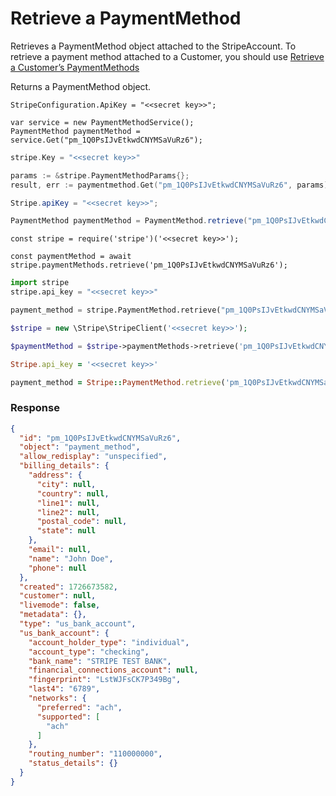 # Retrieve a PaymentMethod

Retrieves a PaymentMethod object attached to the StripeAccount. To retrieve a payment method attached to a Customer, you should use [Retrieve a Customer’s PaymentMethods](https://docs.stripe.com/docs/api/payment_methods/customer.md)

Returns a PaymentMethod object.


```dotnet
StripeConfiguration.ApiKey = "<<secret key>>";

var service = new PaymentMethodService();
PaymentMethod paymentMethod = service.Get("pm_1Q0PsIJvEtkwdCNYMSaVuRz6");
```

```go
stripe.Key = "<<secret key>>"

params := &stripe.PaymentMethodParams{};
result, err := paymentmethod.Get("pm_1Q0PsIJvEtkwdCNYMSaVuRz6", params);
```

```java
Stripe.apiKey = "<<secret key>>";

PaymentMethod paymentMethod = PaymentMethod.retrieve("pm_1Q0PsIJvEtkwdCNYMSaVuRz6");
```

```node
const stripe = require('stripe')('<<secret key>>');

const paymentMethod = await stripe.paymentMethods.retrieve('pm_1Q0PsIJvEtkwdCNYMSaVuRz6');
```

```python
import stripe
stripe.api_key = "<<secret key>>"

payment_method = stripe.PaymentMethod.retrieve("pm_1Q0PsIJvEtkwdCNYMSaVuRz6")
```

```php
$stripe = new \Stripe\StripeClient('<<secret key>>');

$paymentMethod = $stripe->paymentMethods->retrieve('pm_1Q0PsIJvEtkwdCNYMSaVuRz6', []);
```

```ruby
Stripe.api_key = '<<secret key>>'

payment_method = Stripe::PaymentMethod.retrieve('pm_1Q0PsIJvEtkwdCNYMSaVuRz6')
```

### Response

```json
{
  "id": "pm_1Q0PsIJvEtkwdCNYMSaVuRz6",
  "object": "payment_method",
  "allow_redisplay": "unspecified",
  "billing_details": {
    "address": {
      "city": null,
      "country": null,
      "line1": null,
      "line2": null,
      "postal_code": null,
      "state": null
    },
    "email": null,
    "name": "John Doe",
    "phone": null
  },
  "created": 1726673582,
  "customer": null,
  "livemode": false,
  "metadata": {},
  "type": "us_bank_account",
  "us_bank_account": {
    "account_holder_type": "individual",
    "account_type": "checking",
    "bank_name": "STRIPE TEST BANK",
    "financial_connections_account": null,
    "fingerprint": "LstWJFsCK7P349Bg",
    "last4": "6789",
    "networks": {
      "preferred": "ach",
      "supported": [
        "ach"
      ]
    },
    "routing_number": "110000000",
    "status_details": {}
  }
}
```